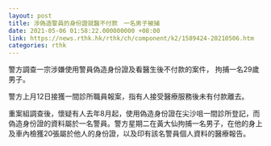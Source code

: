 ```yaml
---
layout: post
title: 涉偽造警員的身份證就醫不付款　一名男子被捕
date: 2021-05-06 01:58:22.000000000 +08:00
link: https://news.rthk.hk/rthk/ch/component/k2/1589424-20210506.htm
categories: rthk
---
```


警方調查一宗涉嫌使用警員偽造身份證及看醫生後不付款的案件， 拘捕一名29歲男子。

警方上月12日接獲一間診所職員報案，指有人接受醫療服務後未有付款離去。

重案組調查後，懷疑有人去年8月起，使用偽造身份證在尖沙咀一間診所登記，而偽造身份證的資料屬於一名警員。警方星期二在黃大仙拘捕一名男子，在他的身上及車內檢獲20張屬於他人的身份證，以及印有該名警員個人資料的醫療報告。
